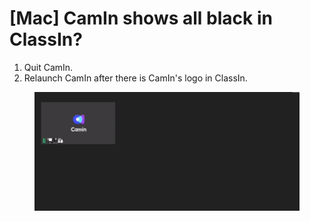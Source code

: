 # \[Mac] CamIn shows all black in ClassIn?

1. Quit CamIn.
2. Relaunch CamIn after there is CamIn's logo in ClassIn.

<figure><img src="../.gitbook/assets/image (9).png" alt=""><figcaption></figcaption></figure>
